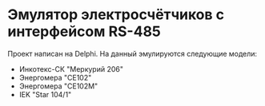 # Эмулятор электросчётчиков с интерфейсом RS-485
Проект написан на Delphi.
На данный эмулируются следующие модели:
- Инкотекс-СК "Меркурий 206"
- Энергомера "СЕ102"
- Энергомера "СЕ102М"
- IEK "Star 104/1"
